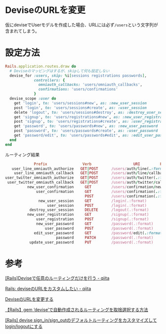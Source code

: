 # DeviseのURLを変更

仮にdeviseでUserモデルを作成した場合、URLには必ず`/users`という文字列が含まれてしまう。

# 設定方法

```ruby
Rails.application.routes.draw do
  # Deviseのマッピングはするが、skipして何も設定しない
  devise_for :users, skip: %i[sessions registrations passwords],
             controllers: {
               omniauth_callbacks: 'users/omniauth_callbacks',
               confirmations: 'users/confirmations'
             }
  devise_scope :user do
    get 'login', to: 'users/sessions#new', as: :new_user_session
    post 'login', to: 'users/sessions#create', as: :user_session
    delete 'logout', to: 'users/sessions#destroy', as: :destroy_user_session
    get 'signup', to: 'users/registrations#new', as: :new_user_registration
    post 'signup', to: 'users/registrations#create', as: :user_registration
    get 'password', to: 'users/passwords#new', as: :new_user_password
    post 'password', to: 'users/passwords#create', as: :user_password
    get 'password/edit', to: 'users/passwords#edit', as: :edit_user_password
  end
end
```

ルーティング結果
```ruby
             Prefix                Verb                   URI         Pattern                    Controller#Action
   user_line_omniauth_authorize   GET|POST      /users/auth/line(.:format)                   users/omniauth_callbacks#passthru
    user_line_omniauth_callback   GET|POST      /users/auth/line/callback(.:format)          users/omniauth_callbacks#line
user_twitter_omniauth_authorize   GET|POST      /users/auth/twitter(.:format)                users/omniauth_callbacks#passthru
 user_twitter_omniauth_callback   GET|POST      /users/auth/twitter/callback(.:format)       users/omniauth_callbacks#twitter
          new_user_confirmation     GET         /users/confirmation/new(.:format)            users/confirmations#new
              user_confirmation     GET         /users/confirmation(.:format)                users/confirmations#show
                                    POST        /users/confirmation(.:format)                users/confirmations#create
               new_user_session     GET         /login(.:format)                             devise/sessions#new
                   user_session     POST        /login(.:format)                             devise/sessions#create
           destroy_user_session     DELETE      /logout(.:format)                            devise/sessions#destroy
          new_user_registration     GET         /signup(.:format)                            devise/registrations#new
              user_registration     POST        /signup(.:format)                            devise/registrations#create
              new_user_password     GET         /password(.:format)                          devise/passwords#new
                  user_password     POST        /password(.:format)                          devise/passwords#create
             edit_user_password     GET         /password/edit(.:format)                     devise/passwords#edit
                       password     PATCH       /password(.:format)                          devise/passwords#update
           update_user_password     PUT         /password(.:format)                          devise/passwords#update
```

# 参考

[[Rails]Deviseで任意のルーティングだけを行う - qiita](https://qiita.com/chamao/items/de00920c343a3e237d20)

[Rails: deviseのURLをカスタムしたい - qiita](https://qiita.com/suin/items/b479000c49d2468a6260)

[DeviseのURLを変更する](https://note.com/kezzytak/n/n2c8c53f71346)

[【Rails】gem ‘devise’で自動作成されるルーティングを取捨選択する方法](https://techtechmedia.com/routes-devise/)

[[Rails] devise sign_in/sign_outのデフォルトルーティングをカスタマイズしてlogin/logoutにする](https://tech.mof-mof.co.jp/blog/devise-custom-routes/)